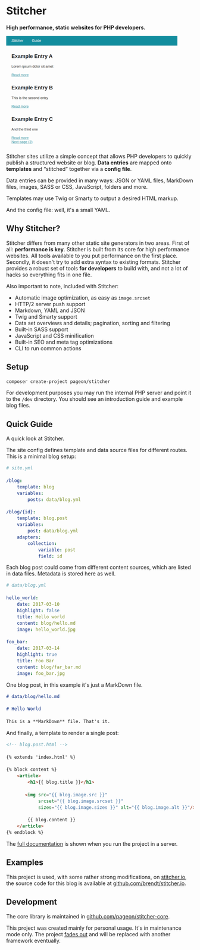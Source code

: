 # Stitcher

**High performance, static websites for PHP developers.**

![Screenshot](src/img/screenshot.png)

Stitcher sites utilize a simple concept that allows PHP developers to quickly publish a structured website or blog.
**Data entries** are mapped onto **templates** and “stitched” together via a **config file**.

Data entries can be provided in many ways:
JSON or YAML files, MarkDown files, images, SASS or CSS, JavaScript, folders and more.

Templates may use Twig or Smarty to output a desired HTML markup.

And the config file: well, it's a small YAML.

## Why Stitcher?

Stitcher differs from many other static site generators in two areas.
First of all: **performance is key**. Stitcher is built from its core for high performance websites.
All tools available to you put performance on the first place.
Secondly, it doesn't try to add extra syntax to existing formats. Stitcher provides a robust set of tools
**for developers** to build with, and not a lot of hacks so everything fits in one file.
 
Also important to note, included with Stitcher:

- Automatic image optimization, as easy as `image.srcset`
- HTTP/2 server push support
- Markdown, YAML and JSON
- Twig and Smarty support
- Data set overviews and details; pagination, sorting and filtering
- Built-in SASS support
- JavaScript and CSS minification
- Built-in SEO and meta tag optimizations
- CLI to run common actions

## Setup

```bash
composer create-project pageon/stitcher
```

For development purposes you may run the internal PHP server and point it to the `/dev` directory.
You should see an introduction guide and example blog files.

## Quick Guide

A quick look at Stitcher.

The site config defines template and data source files for different routes. This is a minimal blog setup:

```yaml
# site.yml

/blog:
    template: blog
    variables:
        posts: data/blog.yml
    
/blog/{id}:
    template: blog.post
    variables:
        post: data/blog.yml
    adapters:
        collection:
            variable: post
            field: id
```

Each blog post could come from different content sources, which are listed in data files.
Metadata is stored here as well.

```yaml
# data/blog.yml

hello_world:
    date: 2017-03-10
    highlight: false
    title: Hello world
    content: blog/hello.md
    image: hello_world.jpg

foo_bar:
    date: 2017-03-14
    highlight: true
    title: Foo Bar
    content: blog/far_bar.md
    image: foo_bar.jpg 
```

One blog post, in this example it's just a MarkDown file.

```markdown
# data/blog/hello.md

# Hello World

This is a **MarkDown** file. That's it.
```

And finally, a template to render a single post:

```html
<!-- blog.post.html --> 

{% extends 'index.html' %}

{% block content %}
    <article>
        <h1>{{ blog.title }}</h1>
        
       <img src="{{ blog.image.src }}" 
            srcset="{{ blog.image.srcset }}" 
            sizes="{{ blog.image.sizes }}" alt="{{ blog.image.alt }}"/>
        
        {{ blog.content }}
    </article>
{% endblock %}
```

The [full documentation](src/data/guide.md) is shown when you run the project in a server.

## Examples

This project is used, with some rather strong modifications, on [stitcher.io](https://stitcher.io),
the source code for this blog is available at [github.com/brendt/stitcher.io](https://github.com/brendt/stitcher.io).

## Development

The core library is maintained in [github.com/pageon/stitcher-core](https://github.com/pageon/stitcher-core).

This project was created mainly for personal usage. It's in maintenance mode only.
The project [fades out](https://stitcher.io/blog/a-simple-approach-to-static-generation) and
will be replaced with another framework eventually.
